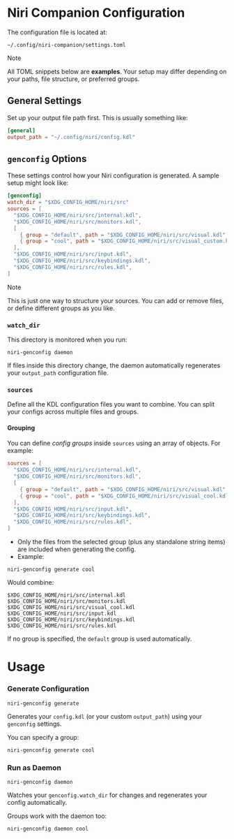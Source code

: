 # Niri Companion Configuration

The configuration file is located at:

```
~/.config/niri-companion/settings.toml
```

> [!NOTE]
> All TOML snippets below are **examples**. Your setup may differ depending on your paths, file structure, or preferred groups.

## General Settings

Set up your output file path first. This is usually something like:

```toml
[general]
output_path = "~/.config/niri/config.kdl"
```

## `genconfig` Options

These settings control how your Niri configuration is generated. A sample setup might look like:

```toml
[genconfig]
watch_dir = "$XDG_CONFIG_HOME/niri/src"
sources = [
  "$XDG_CONFIG_HOME/niri/src/internal.kdl",
  "$XDG_CONFIG_HOME/niri/src/monitors.kdl",
  [
    { group = "default", path = "$XDG_CONFIG_HOME/niri/src/visual.kdl" },
    { group = "cool", path = "$XDG_CONFIG_HOME/niri/src/visual_custom.kdl" },
  ],
  "$XDG_CONFIG_HOME/niri/src/input.kdl",
  "$XDG_CONFIG_HOME/niri/src/keybindings.kdl",
  "$XDG_CONFIG_HOME/niri/src/rules.kdl",
]
```

> [!NOTE]
> This is just one way to structure your sources. You can add or remove files, or define different groups as you like.

### `watch_dir`

This directory is monitored when you run:

```
niri-genconfig daemon
```

If files inside this directory change, the daemon automatically regenerates your `output_path` configuration file.

### `sources`

Define all the KDL configuration files you want to combine. You can split your configs across multiple files and groups.

#### Grouping

You can define *config groups* inside `sources` using an array of objects. For example:

```toml
sources = [
  "$XDG_CONFIG_HOME/niri/src/internal.kdl",
  "$XDG_CONFIG_HOME/niri/src/monitors.kdl",
  [
    { group = "default", path = "$XDG_CONFIG_HOME/niri/src/visual.kdl" },
    { group = "cool", path = "$XDG_CONFIG_HOME/niri/src/visual_cool.kdl" },
  ],
  "$XDG_CONFIG_HOME/niri/src/input.kdl",
  "$XDG_CONFIG_HOME/niri/src/keybindings.kdl",
  "$XDG_CONFIG_HOME/niri/src/rules.kdl",
]
```

* Only the files from the selected group (plus any standalone string items) are included when generating the config.
* Example:

```
niri-genconfig generate cool
```

Would combine:

```
$XDG_CONFIG_HOME/niri/src/internal.kdl
$XDG_CONFIG_HOME/niri/src/monitors.kdl
$XDG_CONFIG_HOME/niri/src/visual_cool.kdl
$XDG_CONFIG_HOME/niri/src/input.kdl
$XDG_CONFIG_HOME/niri/src/keybindings.kdl
$XDG_CONFIG_HOME/niri/src/rules.kdl
```

If no group is specified, the `default` group is used automatically.

# Usage

### Generate Configuration

```
niri-genconfig generate
```

Generates your `config.kdl` (or your custom `output_path`) using your `genconfig` settings.

You can specify a group:

```
niri-genconfig generate cool
```

### Run as Daemon

```
niri-genconfig daemon
```

Watches your `genconfig.watch_dir` for changes and regenerates your config automatically.

Groups work with the daemon too:

```
niri-genconfig daemon cool
```
